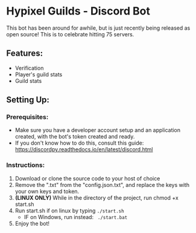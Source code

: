 # Hypixel Guilds - Discord Bot
This bot has been around for awhile, but is just recently being released as open source! This is to celebrate hitting 75 servers.
## Features:
- Verification
- Player's guild stats
- Guild stats
## Setting Up:

### Prerequisites:
- Make sure you have a developer account setup and an application created, with the bot's token created and ready.
- If you don't know how to do this, consult this guide: https://discordpy.readthedocs.io/en/latest/discord.html

### Instructions:

1. Download or clone the source code to your host of choice
2. Remove the ".txt" from the "config.json.txt", and replace the keys with your own keys and token.
3. **(LINUX ONLY)** While in the directory of the project, run 
    chmod +x start.sh
5. Run start.sh if on linux by typing ```
        ./start.sh ```
    - IF on Windows, run instead: ```
        ./start.bat```
6. Enjoy the bot!      
